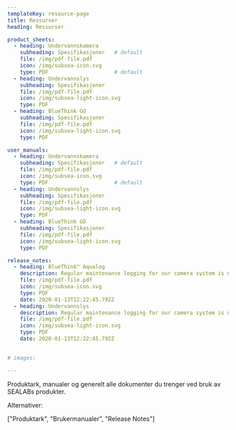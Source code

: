 ```yaml
---
templateKey: resource-page
title: Ressurser
heading: Ressurser

product_sheets:
  - heading: Undervannskamera
    subheading: Spesifikasjoner   # default
    file: /img/pdf-file.pdf
    icon: /img/subsea-icon.svg
    type: PDF                     # default
  - heading: Undervannslys
    subheading: Spesifikasjoner
    file: /img/pdf-file.pdf
    icon: /img/subsea-light-icon.svg
    type: PDF
  - heading: BlueThink GO
    subheading: Spesifikasjoner
    file: /img/pdf-file.pdf
    icon: /img/subsea-light-icon.svg
    type: PDF

user_manuals:
  - heading: Undervannskamera
    subheading: Spesifikasjoner   # default
    file: /img/pdf-file.pdf
    icon: /img/subsea-icon.svg
    type: PDF                     # default
  - heading: Undervannslys
    subheading: Spesifikasjoner
    file: /img/pdf-file.pdf
    icon: /img/subsea-light-icon.svg
    type: PDF
  - heading: BlueThink GO
    subheading: Spesifikasjoner
    file: /img/pdf-file.pdf
    icon: /img/subsea-light-icon.svg
    type: PDF

release_notes:
  - heading: BlueThink™ Aqualog
    description: Regular maintenance logging for our camera system is now available through the BlueThink ™ Aqualog application. The maintenance tasks help to ensure the warranty conditions on the equipment, and will at the same time ensure high uptime.
    file: /img/pdf-file.pdf
    icon: /img/subsea-icon.svg
    type: PDF
    date: 2020-01-13T12:22:45.792Z
  - heading: Undervannslys
    description: Regular maintenance logging for our camera system is now available through the BlueThink ™ Aqualog application. The maintenance tasks help to ensure the warranty conditions on the equipment, and will at the same time ensure high uptime.
    file: /img/pdf-file.pdf
    icon: /img/subsea-light-icon.svg
    type: PDF
    date: 2020-01-13T12:22:45.792Z
    

# images:

---
```


Produktark, manualer og generelt alle dokumenter du trenger ved bruk av SEALABs produkter.

Alternativer:

["Produktark", "Brukermanualer", "Release Notes"]
